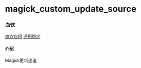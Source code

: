# magick_custom_update_source

### 血饮
[血饮自用](https://871943346.github.io/magick_custom_update_source/Magisk_Berge.json)
[通用稳定](https://871943346.github.io/magick_custom_update_source/Magisk_Latest.json)

#### 介绍
Magisk更新通道

